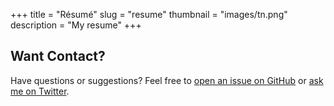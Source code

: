 +++
title = "Résumé"
slug = "resume"
thumbnail = "images/tn.png"
description = "My resume"
+++

## Want Contact?

Have questions or suggestions? Feel free to [open an issue on GitHub](https://github.com/naro143/hugo-coder-portfolio/issues/new) or [ask me on Twitter](https://twitter.com/naro143).